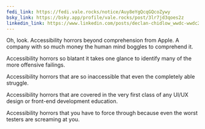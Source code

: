 ```yaml
---
fedi_link: https://fedi.vale.rocks/notice/Auy8eYgQcqGQcoZywy
bsky_link: https://bsky.app/profile/vale.rocks/post/3lr7jd3qoes2z
linkedin_link: https://www.linkedin.com/posts/declan-chidlow_wwdc-wwdc25-apple-activity-7338055314715357185-G0zG
---
```


Oh, look. Accessibility horrors beyond comprehension from Apple. A company with so much money the human mind boggles to comprehend it.

Accessibility horrors so blatant it takes one glance to identify many of the more offensive failings.

Accessibility horrors that are so inaccessible that even the completely able struggle.

Accessibility horrors that are covered in the very first class of any UI/UX design or front-end development education.

Accessibility horrors that you have to force through because even the worst testers are screaming at you.

